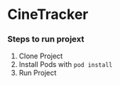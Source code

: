 # CineTracker

### Steps to run projext
1. Clone Project
1. Install Pods with `pod install`
1. Run Project